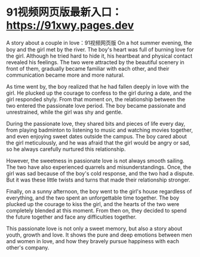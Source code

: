 # 91视频网页版最新入口： https://91xwy.pages.dev 

A story about a couple in love：91视频网页版
On a hot summer evening, the boy and the girl met by the river. The boy's heart was full of burning love for the girl. Although he tried hard to hide it, his heartbeat and physical contact revealed his feelings. The two were attracted by the beautiful scenery in front of them, gradually became familiar with each other, and their communication became more and more natural.

As time went by, the boy realized that he had fallen deeply in love with the girl. He plucked up the courage to confess to the girl during a date, and the girl responded shyly. From that moment on, the relationship between the two entered the passionate love period. The boy became passionate and unrestrained, while the girl was shy and gentle.

During the passionate love, they shared bits and pieces of life every day, from playing badminton to listening to music and watching movies together, and even enjoying sweet dates outside the campus. The boy cared about the girl meticulously, and he was afraid that the girl would be angry or sad, so he always carefully nurtured this relationship.

However, the sweetness in passionate love is not always smooth sailing. The two have also experienced quarrels and misunderstandings. Once, the girl was sad because of the boy's cold response, and the two had a dispute. But it was these little twists and turns that made their relationship stronger.

Finally, on a sunny afternoon, the boy went to the girl's house regardless of everything, and the two spent an unforgettable time together. The boy plucked up the courage to kiss the girl, and the hearts of the two were completely blended at this moment. From then on, they decided to spend the future together and face any difficulties together.

This passionate love is not only a sweet memory, but also a story about youth, growth and love. It shows the pure and deep emotions between men and women in love, and how they bravely pursue happiness with each other's company.
